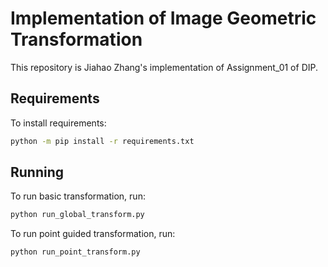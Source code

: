 # Implementation of Image Geometric Transformation
This repository is Jiahao Zhang's implementation of Assignment_01 of DIP.

## Requirements

To install requirements:

```bash
python -m pip install -r requirements.txt
```

## Running
To run basic transformation, run:

```bash
python run_global_transform.py
```

To run point guided transformation, run:

```bash
python run_point_transform.py
```
